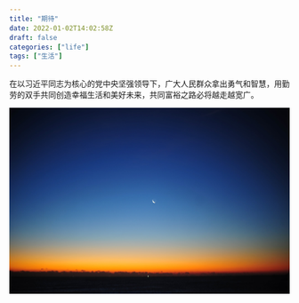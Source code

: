 ```yaml
---
title: "期待"
date: 2022-01-02T14:02:58Z
draft: false
categories: ["life"]
tags: ["生活"]
---
```


在以习近平同志为核心的党中央坚强领导下，广大人民群众拿出勇气和智慧，用勤劳的双手共同创造幸福生活和美好未来，共同富裕之路必将越走越宽广。

![20220113232310](https://raw.githubusercontent.com/Gzk738/vps_picgo/master/images/20220113232310.png "自力更生，艰苦奋斗")